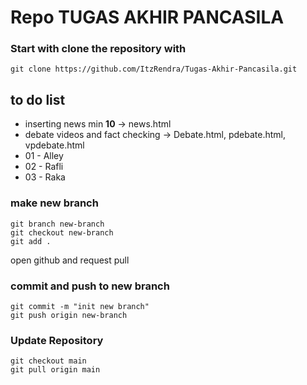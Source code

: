 # Repo TUGAS AKHIR PANCASILA

### Start with clone the repository with
```
git clone https://github.com/ItzRendra/Tugas-Akhir-Pancasila.git
```

## to do list
- inserting news min **10** -> news.html
- debate videos and fact checking -> Debate.html, pdebate.html, vpdebate.html
- 01 - Alley
- 02 - Rafli
- 03 - Raka

### make new branch
```
git branch new-branch
git checkout new-branch
git add . 

```
open github and request pull

### commit and push to new branch
```
git commit -m "init new branch"
git push origin new-branch
```

### Update Repository
```
git checkout main 
git pull origin main
```